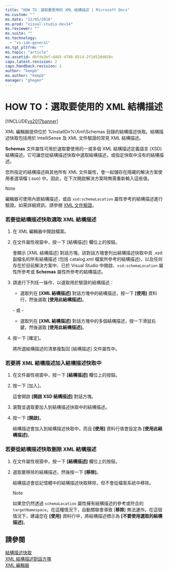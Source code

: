 ```yaml
---
title: "HOW TO：選取要使用的 XML 結構描述 | Microsoft Docs"
ms.custom: ""
ms.date: "12/05/2016"
ms.prod: "visual-studio-dev14"
ms.reviewer: ""
ms.suite: ""
ms.technology: 
  - "vs-ide-general"
ms.tgt_pltfrm: ""
ms.topic: "article"
ms.assetid: d6fda3ef-d465-4788-8514-2f2d528d658c
caps.latest.revision: 2
caps.handback.revision: 2
author: "kempb"
ms.author: "kempb"
manager: "ghogen"
---
```

# HOW TO：選取要使用的 XML 結構描述
[!INCLUDE[vs2017banner](../code-quality/includes/vs2017banner.md)]

XML 編輯器提供位於 %InstallDir%\\Xml\\Schemas 目錄的結構描述快取。結構描述快取包括用於 IntelliSense 及 XML 文件驗證的常見 XML 結構描述。  
  
 **Schemas** 文件屬性可用於選取要使用的一或多個 XML 結構描述定義語言 \(XSD\) 結構描述。它可讓您從結構描述快取中選取結構描述，或指定快取中沒有的結構描述。  
  
 您所指定的結構描述與其他所有 XML 文件屬性，會一起儲存在隱藏的解決方案使用者選項檔 \(.suo\) 中。因此，在下次開啟解決方案時無需重新輸入這些值。  
  
> [!NOTE]
>  編輯器可使用內嵌結構描述，或由 `xsd:schemaLocation` 屬性參考的結構描述進行驗證。如需詳細資訊，請參閱 [XML 文件驗證](../xml-tools/xml-document-validation.md)。  
  
### 若要從結構描述快取選取 XML 結構描述  
  
1.  在 XML 編輯器中開啟檔案。  
  
2.  在文件屬性視窗中，按一下 \[結構描述\] 欄位上的按鈕。  
  
     會顯示 \[XML 結構描述\] 對話方塊。該對話方塊會列出結構描述快取中具 .xsd 副檔名的所有結構描述 \(包括 catalog.xml 檔案所參考的結構描述\)，以及任何存在於目前解決方案中、已於 Visual Studio 中開啟、`xsd:schemaLocation` 屬性所參考或 **Schemas** 屬性所參考的結構描述。  
  
3.  請進行下列任一操作，以選取用於驗證的結構描述：  
  
    -   選取列在 **\[XML 結構描述\]** 對話方塊中的結構描述，按一下 **\[使用\]** 資料行，然後選取 **\[使用此結構描述\]**。  
  
     \- 或 \-  
  
    -   選取列在 **\[XML 結構描述\]** 對話方塊中的多個結構描述，按一下滑鼠右鍵，然後選取 **\[使用此結構描述\]**。  
  
4.  按一下 \[確定\]。  
  
     將所選結構描述的清單複製回 \[結構描述\] 文件屬性中。  
  
### 若要將 XML 結構描述加入結構描述快取中  
  
1.  在文件屬性視窗中，按一下 **\[結構描述\]** 欄位上的按鈕。  
  
2.  按一下 \[加入\]。  
  
     這會開啟 **\[開啟 XSD 結構描述\]** 對話方塊。  
  
3.  瀏覽並選取要加入到結構描述快取中的結構描述。  
  
4.  按一下 **\[開啟\]**。  
  
     結構描述會加入到結構描述快取中，而且 **\[使用\]** 資料行值會設定為 **\[使用此結構描述\]**。  
  
### 若要從結構描述快取刪除 XML 結構描述  
  
1.  在文件屬性視窗中，按一下 **\[結構描述\]** 欄位上的按鈕。  
  
2.  選取要移除的結構描述，然後按一下 **\[移除\]**。  
  
     結構描述會從記憶體中的結構描述快取移除，但不會從檔案系統中移除。  
  
    > [!NOTE]
    >  如果您仍然透過 `schemaLocation` 屬性擁有結構描述的參考或符合的 `targetNamespace`，在這種情況下，自動關聯會導致 \[**移除**\] 無法運作。在這個情況下，建議您在 **\[使用\]** 資料行中，將結構描述標示為 **\[不要使用選取的結構描述\]**。  
  
## 請參閱  
 [結構描述快取](../xml-tools/schema-cache.md)   
 [XML 結構描述對話方塊](../xml-tools/xml-schemas-dialog-box.md)   
 [XML 編輯器](../xml-tools/xml-editor.md)
